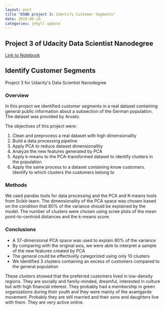 ```yaml
---
layout: post
title "DSND project 3: Identify Customer Segments"
date: 2019-06-16
categories: jekyll update
---
```


## Project 3 of Udacity Data Scientist Nanodegree

[Link to Notebook](https://github.com/bvcmartins/dsndProject3/blob/master/customer_segments.ipynb)

## Identify Customer Segments

Project 3 for Udacity's Data Scientist Nanodegree

### Overview

In this project we identified customer segments in a real dataset containing general
public information about a subsection of the German population. The dataset was provided by
Arvato. 

The objectives of this project were:

1. Clean and preprocess a real dataset with high dimensionality
2. Build a data processing pipeline
3. Apply PCA to reduce dataset dimensionallity
4. Analyze the new features generated by PCA
5. Apply k-means to the PCA-transformed dataset to identify clusters in the population
6. Apply the same process to a dataset containing know customers. Identify to which clusters the customers belong to

### Methods

We used pandas tools for data processing and the PCA and K-means tools from Scikit-learn.
The dimensionality of the PCA space was chosen based on the condition that 80% of the
variance should be explained by the model. The number of clusters were chosen using
scree plots of the mean point-to-centroid distances and the k-means score.

### Conclusions

- A 37-dimensional PCA space was used to explain 80% of the variance
- By comparing with the original axis, we were able to interpret a sample of the new features created by PCA
- The general could be effectivelly categorized using only 10 clusters
- We identified 3 clusters containing an excess of customers compared to the general population 

These clusters showed that the preferred customers lived in low-density regions. They are socially and family-minded, 
dreamful, interested in culture but with high financial interest. They probably had a membership in green organizations
during their youth and they were mainly of the avantgarde movement. Probably they are still married and their sons and
daughters live with them. They are very active online.
